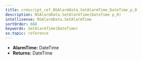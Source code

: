 ```yaml
---
title: crmscript_ref_NSAlarmData_SetAlarmTime_DateTime_p_0
description: NSAlarmData.SetAlarmTime(DateTime p_0)
intellisense: NSAlarmData.SetAlarmTime
sortOrder: 668
keywords: SetAlarmTime(DateTime)
so.topic: reference
---
```



* **AlarmTime:** DateTime
* **Returns:** DateTime


